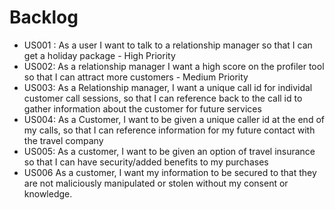 # Backlog
* US001 : As a user I want to talk to a relationship manager so that I can get a holiday package - High Priority
* US002: As a relationship manager I want a high score on the profiler tool so that I can attract more customers - Medium Priority
* US003: As a Relationship manager, I want a unique call id for individal customer call sessions, so that I can reference back to the call id to gather information about the customer for future services
* US004: As a Customer, I want to be given a unique caller id at the end of my calls, so that I can reference information for my future contact with the travel company 
* US005: As a customer, I want to be given an option of travel insurance so that I can have security/added benefits to my purchases
* US006 As a customer, I want my information to be secured to that they are not maliciously manipulated or stolen without my consent or knowledge. 
